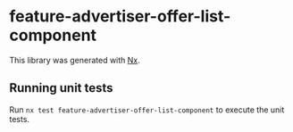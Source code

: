 # feature-advertiser-offer-list-component

This library was generated with [Nx](https://nx.dev).

## Running unit tests

Run `nx test feature-advertiser-offer-list-component` to execute the unit tests.
